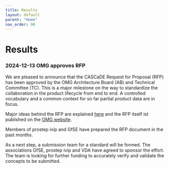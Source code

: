 ```yaml
---
title: Results
layout: default
parent: "Home"
nav_order: 90
---
```


# Results

### 2024-12-13 OMG approves RFP

We are pleased to announce that the CASCaDE Request for Proposal (RFP) has been approved 
by the OMG Architecture Board (AB) and Technical Committee (TC). 
This is a major milestone on the way to standardize the collaboration in the 
product lifecycle from end to end.
A controlled vocabulary and a common context for so far partial product data are in focus.

Major ideas behind the RFP are explained <a href="../files/documents/2024-12%20CASCaDE-Introduction%20OMG.pdf" target="_blank" >here</a> 
and the RFP itself ist published on the <a href="https://www.omg.org/cgi-bin/doc?mantis/24-12-03.pdf" target="_blank" >OMG website</a>.

Members of prostep ivip and GfSE have prepared the RFP document in the past months.

As a next step, a submission team for a standard will be formed. The associations GfSE, 
prostep ivip and VDA have agreed to sponsor the effort. The team is looking for further funding to 
accurately verify and validate the concepts to be submitted.